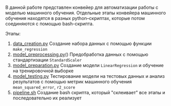 В данной работе представлен конвейер для автоматизации работы с моделью машинного обучения. 
Отдельные этапы конвейера машинного обучения находятся в разных python–скриптах, которые потом соединяются 
с помощью bash-скрипта.

Этапы:
1. [data_creation.py](data_creation.py) Создание набора данных с помощью функции `make_regression`
2. [model_preprocessing.py](model_preprocessing.py)() Предобработка данных с помощью стандартизации `StandardScaler`
3. [model_preparation.py](model_preparation.py) Создание модели `LinearRegression` и обучение на тренировочной выборке
4. [model_testing.py](model_testing.py) Тестирование модели на тестовых данных и анализ результатов с помощью метрик машинного обучения `mean_squared_error`, `r2_score`
5. [pipeline.sh](pipeline.sh) Создание bash скрипта, который "склеивает" все этапы и последовательно их реализует